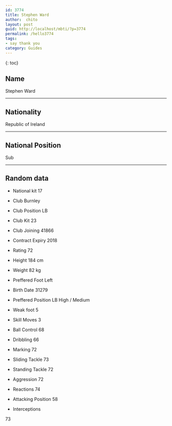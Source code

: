 ```yaml
---
id: 3774
title: Stephen Ward
author:  chito 
layout: post
guid: http://localhost/mbti/?p=3774
permalink: /hello3774
tags:
- say thank you
category: Guides
---
```



{: toc}


## Name  
Stephen Ward 

* * *

## Nationality  
Republic of Ireland 

* * *

## National Position  
Sub 

* * *

## Random data 

  * National kit 
17 

  * Club 
Burnley 

  * Club Position 
LB 

  * Club Kit 
23 

  * Club Joining 
41866 

  * Contract Expiry 
2018 

  * Rating 
72 

  * Height 
184 cm 

  * Weight 
82 kg 

  * Preffered Foot 
Left 

  * Birth Date 
31279 

  * Preffered Position 
LB High / Medium 

  * Weak foot 
5 

  * Skill Moves 
3 

  * Ball Control 
68 

  * Dribbling 
66 

  * Marking 
72 

  * Sliding Tackle 
73 

  * Standing Tackle 
72 

  * Aggression 
72 

  * Reactions 
74 

  * Attacking Position 
58 

  * Interceptions 

73</ul>